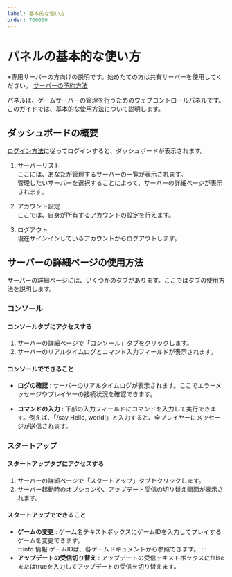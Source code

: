 ```yaml
---
label: 基本的な使い方
order: 700000
---
```


# パネルの基本的な使い方

※専用サーバーの方向けの説明です。始めたての方は共有サーバーを使用してください。
[サーバーの予約方法](https://docs.libertasmc.xyz/how-to-use-reserve-system/basic/)

パネルは、ゲームサーバーの管理を行うためのウェブコントロールパネルです。  
このガイドでは、基本的な使用方法について説明します。

## ダッシュボードの概要
[ログイン方法](https://docs.libertasmc.xyz/how-to-use-panel/how-to-login/)に従ってログインすると、ダッシュボードが表示されます。  

1. サーバーリスト  
ここには、あなたが管理するサーバーの一覧が表示されます。  
管理したいサーバーを選択することによって、サーバーの詳細ページが表示されます。

2. アカウント設定  
ここでは、自身が所有するアカウントの設定を行えます。

3. ログアウト  
現在サインインしているアカウントからログアウトします。

## サーバーの詳細ページの使用方法
サーバーの詳細ページには、いくつかのタブがあります。ここではタブの使用方法を説明します。

### コンソール
#### コンソールタブにアクセスする
1. サーバーの詳細ページで「コンソール」タブをクリックします。
2. サーバーのリアルタイムログとコマンド入力フィールドが表示されます。

#### コンソールでできること

* **ログの確認** : 
サーバーのリアルタイムログが表示されます。ここでエラーメッセージやプレイヤーの接続状況を確認できます。

* **コマンドの入力** : 
下部の入力フィールドにコマンドを入力して実行できます。例えば、「/say Hello, world!」と入力すると、全プレイヤーにメッセージが送信されます。

### スタートアップ
#### スタートアップタブにアクセスする
1. サーバーの詳細ページで「スタートアップ」タブをクリックします。
2. サーバー起動時のオプションや、アップデート受信の切り替え画面が表示されます。

#### スタートアップでできること
* **ゲームの変更** :
ゲーム名テキストボックスにゲームIDを入力してプレイするゲームを変更できます。  
:::info 情報
ゲームIDは、各ゲームドキュメントから参照できます。
:::
* **アップデートの受信切り替え** :
アップデートの受信テキストボックスにfalseまたはtrueを入力してアップデートの受信を切り替えます。
